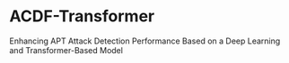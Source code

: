 # ACDF-Transformer
Enhancing APT Attack Detection Performance Based on a Deep Learning and Transformer-Based Model
